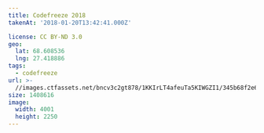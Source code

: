```yaml
---
title: Codefreeze 2018
takenAt: '2018-01-20T13:42:41.000Z'

license: CC BY-ND 3.0
geo:
  lat: 68.608536
  lng: 27.418886
tags:
  - codefreeze
url: >-
  //images.ctfassets.net/bncv3c2gt878/1KKIrLT4afeuTa5KIWGZI1/345b68f2e669f474c8d442a5d89ea5fe/codefreeze-2018_39091580214_o
size: 1408616
image:
  width: 4001
  height: 2250
---
```

